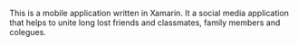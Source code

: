 This is a mobile application written in Xamarin.
It a social media application that helps to unite long lost friends and classmates, family members and colegues.
